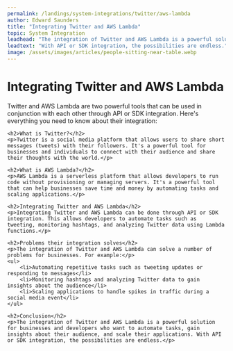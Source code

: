 ```yaml
---
permalink: /landings/system-integrations/twitter/aws-lambda
author: Edward Saunders
title: "Integrating Twitter and AWS Lambda"
topic: System Integration
leadhead: "The integration of Twitter and AWS Lambda is a powerful solution for businesses and developers who want to automate tasks, gain insights about their audience, and scale their applications"
leadtext: "With API or SDK integration, the possibilities are endless."
image: /assets/images/articles/people-sitting-near-table.webp
---
```

<div class="arttext">	<h1>Integrating Twitter and AWS Lambda</h1>
	<p>Twitter and AWS Lambda are two powerful tools that can be used in conjunction with each other through API or SDK integration. Here's everything you need to know about their integration:</p>

	<h2>What is Twitter?</h2>
	<p>Twitter is a social media platform that allows users to share short messages (tweets) with their followers. It's a powerful tool for businesses and individuals to connect with their audience and share their thoughts with the world.</p>

	<h2>What is AWS Lambda?</h2>
	<p>AWS Lambda is a serverless platform that allows developers to run code without provisioning or managing servers. It's a powerful tool that can help businesses save time and money by automating tasks and scaling applications.</p>

	<h2>Integrating Twitter and AWS Lambda</h2>
	<p>Integrating Twitter and AWS Lambda can be done through API or SDK integration. This allows developers to automate tasks such as tweeting, monitoring hashtags, and analyzing Twitter data using Lambda functions.</p>

	<h2>Problems their integration solves</h2>
	<p>The integration of Twitter and AWS Lambda can solve a number of problems for businesses. For example:</p>
	<ul>
		<li>Automating repetitive tasks such as tweeting updates or responding to messages</li>
		<li>Monitoring hashtags and analyzing Twitter data to gain insights about the audience</li>
		<li>Scaling applications to handle spikes in traffic during a social media event</li>
	</ul>

	<h2>Conclusion</h2>
	<p>The integration of Twitter and AWS Lambda is a powerful solution for businesses and developers who want to automate tasks, gain insights about their audience, and scale their applications. With API or SDK integration, the possibilities are endless.</p>
</div>